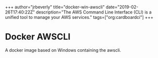 +++
author="jrbeverly"
title="docker-win-awscli"
date="2019-02-26T17:40:22Z"
description="The AWS Command Line Interface (CLI) is a unified tool to manage your AWS services."
tags=["org:cardboardci"]
+++

# Docker AWSCLI

A docker image based on Windows containing the awscli.
